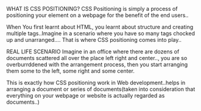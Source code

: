 WHAT IS CSS POSITIONING?
CSS Positioning is simply a process of positioning your element on a webpage for the benefit of the end users..

When You first learnt about HTML, you learnt about structure and creating multiple tags..Imagine in a scenario where you have so many tags chocked up and unarranged.... That is where CSS positioning comes into play..

REAL LIFE SCENARIO
Imagine in an office where there are dozens of documents scattered all over the place left right and center.., you are so overburrddened with the arrangement process, then you start arranging them some to the left, some right and some center.

This is exactly how CSS positioning work in Web development..helps in arranging a document or series of documents(taken into consideration that everything on your webpage or website is actually regarded as documents..)
